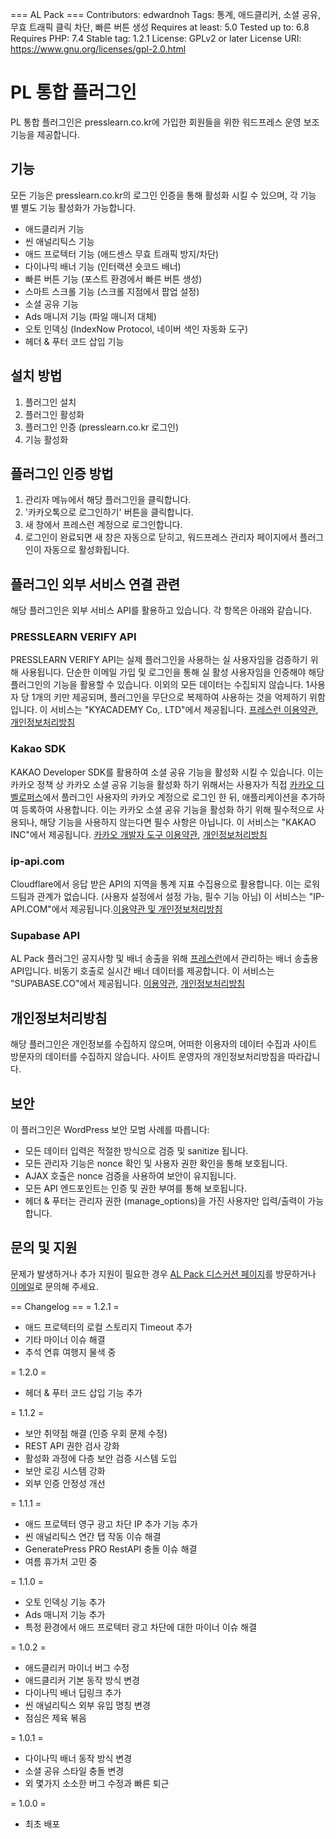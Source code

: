 === AL Pack ===
Contributors: edwardnoh
Tags: 통계, 애드클리커, 소셜 공유, 무효 트래픽 클릭 차단, 빠른 버튼 생성
Requires at least: 5.0
Tested up to: 6.8
Requires PHP: 7.4
Stable tag: 1.2.1
License: GPLv2 or later
License URI: https://www.gnu.org/licenses/gpl-2.0.html

# PL 통합 플러그인

PL 통합 플러그인은 presslearn.co.kr에 가입한 회원들을 위한 워드프레스 운영 보조 기능을 제공합니다.

## 기능

모든 기능은 presslearn.co.kr의 로그인 인증을 통해 활성화 시킬 수 있으며, 각 기능 별 별도 기능 활성화가 가능합니다.
- 애드클리커 기능
- 씬 애널리틱스 기능
- 애드 프로텍터 기능 (애드센스 무효 트래픽 방지/차단)
- 다이나믹 배너 기능 (인터랙션 숏코드 배너)
- 빠른 버튼 기능 (포스트 환경에서 빠른 버튼 생성)
- 스마트 스크롤 기능 (스크롤 지점에서 팝업 설정)
- 소셜 공유 기능
- Ads 매니저 기능 (파일 매니저 대체)
- 오토 인덱싱 (IndexNow Protocol, 네이버 색인 자동화 도구)
- 헤더 & 푸터 코드 삽입 기능

## 설치 방법

1. 플러그인 설치
2. 플러그인 활성화
3. 플러그인 인증 (presslearn.co.kr 로그인)
4. 기능 활성화

## 플러그인 인증 방법

1. 관리자 메뉴에서 해당 플러그인을 클릭합니다.
2. '카카오톡으로 로그인하기' 버튼을 클릭합니다.
3. 새 창에서 프레스런 계정으로 로그인합니다.
4. 로그인이 완료되면 새 창은 자동으로 닫히고, 워드프레스 관리자 페이지에서 플러그인이 자동으로 활성화됩니다.

## 플러그인 외부 서비스 연결 관련

해당 플러그인은 외부 서비스 API를 활용하고 있습니다. 각 항목은 아래와 같습니다.
### PRESSLEARN VERIFY API
PRESSLEARN VERIFY API는 실제 플러그인을 사용하는 실 사용자임을 검증하기 위해 사용됩니다. 단순한 이메일 가입 및 로그인을 통해 실 활성 사용자임을 인증해야 해당 플러그인의 기능을 활용할 수 있습니다.
이외의 모든 데이터는 수집되지 않습니다. 1사용자 당 1개의 키만 제공되며, 플러그인을 무단으로 복제하여 사용하는 것을 억제하기 위함입니다.
이 서비스는 "KYACADEMY Co,. LTD"에서 제공됩니다. [프레스런 이용약관](https://presslearn.co.kr/tearmOfUsed), [개인정보처리방침](https://presslearn.co.kr/privatePolicy)

### Kakao SDK
KAKAO Developer SDK를 활용하여 소셜 공유 기능을 활성화 시킬 수 있습니다. 이는 카카오 정책 상 카카오 소셜 공유 기능을 활성화 하기 위해서는 사용자가 직접 [카카오 디벨로퍼스](https://developers.kakao.com)에서
플러그인 사용자의 카카오 계정으로 로그인 한 뒤, 애플리케이션을 추가하여 등록하여 사용합니다. 이는 카카오 소셜 공유 기능을 활성화 하기 위해 필수적으로 사용되나, 해당 기능을 사용하지 않는다면 필수 사항은 아닙니다.
이 서비스는 "KAKAO INC"에서 제공됩니다. [카카오 개발자 도구 이용약관](https://developers.kakao.com/terms/latest/ko/site-terms), [개인정보처리방침](https://business.kakao.com/policy/privacy/)

### ip-api.com
Cloudflare에서 응답 받은 API의 지역을 통계 지표 수집용으로 활용합니다. 이는 로워드팀과 관계가 없습니다. (사용자 설정에서 설정 가능, 필수 기능 아님)
이 서비스는 "IP-API.COM"에서 제공됩니다.[이용약관 및 개인정보처리방침](https://ip-api.com/docs/legal)

### Supabase API
AL Pack 플러그인 공지사항 및 배너 송출을 위해 [프레스런](https:presslearn.co.kr)에서 관리하는 배너 송출용 API입니다. 비동기 호출로 실시간 배너 데이터를 제공합니다.
이 서비스는 "SUPABASE.CO"에서 제공됩니다. [이용약관](https://supabase.com/terms), [개인정보처리방침](https://supabase.com/privacy)

## 개인정보처리방침

해당 플러그인은 개인정보를 수집하지 않으며, 어떠한 이용자의 데이터 수집과 사이트 방문자의 데이터를 수집하지 않습니다. 사이트 운영자의 개인정보처리방침을 따라갑니다.

## 보안

이 플러그인은 WordPress 보안 모범 사례를 따릅니다:
- 모든 데이터 입력은 적절한 방식으로 검증 및 sanitize 됩니다.
- 모든 관리자 기능은 nonce 확인 및 사용자 권한 확인을 통해 보호됩니다.
- AJAX 호출은 nonce 검증을 사용하여 보안이 유지됩니다.
- 모든 API 엔드포인트는 인증 및 권한 부여를 통해 보호됩니다.
- 헤더 & 푸터는 관리자 권한 (manage_options)을 가진 사용자만 입력/출력이 가능합니다.

## 문의 및 지원

문제가 발생하거나 추가 지원이 필요한 경우 [AL Pack 디스커션 페이지](https://alpack.dev)를 방문하거나 [이메일](info@loword.co.kr)로 문의해 주세요. 

== Changelog ==
= 1.2.1 =
* 애드 프로텍터의 로컬 스토리지 Timeout 추가
* 기타 마이너 이슈 해결
* 추석 연휴 여행지 물색 중

= 1.2.0 =
* 헤더 & 푸터 코드 삽입 기능 추가

= 1.1.2 =
* 보안 취약점 해결 (인증 우회 문제 수정)
* REST API 권한 검사 강화
* 활성화 과정에 다층 보안 검증 시스템 도입
* 보안 로깅 시스템 강화
* 외부 인증 안정성 개선

= 1.1.1 =
* 애드 프로텍터 영구 광고 차단 IP 추가 기능 추가
* 씬 애널리틱스 연간 탭 작동 이슈 해결
* GeneratePress PRO RestAPI 충돌 이슈 해결
* 여름 휴가처 고민 중

= 1.1.0 =
* 오토 인덱싱 기능 추가
* Ads 매니저 기능 추가
* 특정 환경에서 애드 프로텍터 광고 차단에 대한 마이너 이슈 해결 

= 1.0.2 =
* 애드클리커 마이너 버그 수정
* 애드클리커 기본 동작 방식 변경
* 다이나믹 배너 딥링크 추가
* 씬 애널리틱스 외부 유입 명칭 변경
* 점심은 제육 볶음

= 1.0.1 =
* 다이나믹 배너 동작 방식 변경
* 소셜 공유 스타일 충돌 변경
* 외 몇가지 소소한 버그 수정과 빠른 퇴근

= 1.0.0 =
* 최초 배포